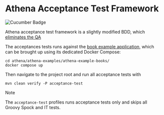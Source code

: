 Athena Acceptance Test Framework
================================

![Cucumber Badge][Cucumber Badge]

Athena acceptance test framework is a slightly modified BDD, which
[eliminates the QA](https://spectrum.ieee.org/yahoos-engineers-move-to-coding-without-a-net)

The acceptances tests runs against the
[book example application](https://github.com/QubitPi/athena/tree/master/athena-examples/athena-example-books), which
can be brought up using its dedicated Docker Compose:

```console
cd athena/athena-examples/athena-example-books/
docker compose up
```

Then navigate to the project root and run all acceptance tests with

```console
mvn clean verify -P acceptance-test
```

> [!NOTE]
> The `acceptance-test` profiles runs acceptance tests only and skips all Groovy Spock and IT tests.

[Cucumber Badge]: https://img.shields.io/badge/Cucumber-23D96C?style=for-the-badge&logo=cucumber&logoColor=white
